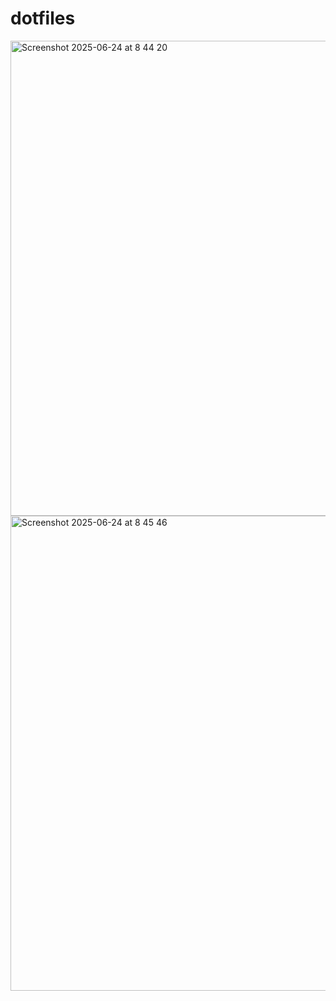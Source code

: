 # dotfiles

<img width="760" alt="Screenshot 2025-06-24 at 8 44 20" src="https://github.com/user-attachments/assets/ed952e3a-e72c-40fc-a47c-204a774c61e8" />

<img width="760" alt="Screenshot 2025-06-24 at 8 45 46" src="https://github.com/user-attachments/assets/6965786c-8fea-4000-bd14-57f6701b2165" />
